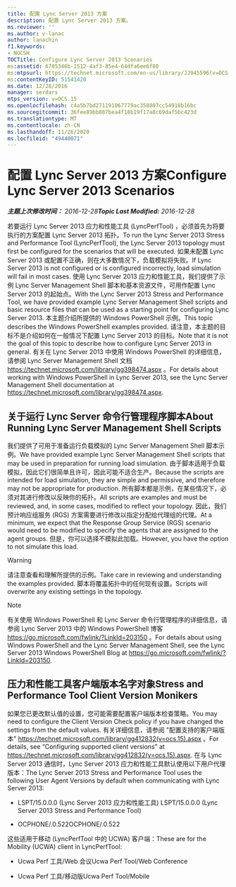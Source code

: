 ```yaml
---
title: 配置 Lync Server 2013 方案
description: 配置 Lync Server 2013 方案。
ms.reviewer: ''
ms.author: v-lanac
author: lanachin
f1.keywords:
- NOCSH
TOCTitle: Configure Lync Server 2013 Scenarios
ms:assetid: 6705346b-1512-4af3-85e4-64dfa6ee6f80
ms:mtpsurl: https://technet.microsoft.com/en-us/library/JJ945596(v=OCS.15)
ms:contentKeyID: 51541420
ms.date: 12/28/2016
manager: serdars
mtps_version: v=OCS.15
ms.openlocfilehash: c4a5b7bd271191067779ac358807cc54918b16bc
ms.sourcegitcommit: 36fee89bb887bea4f18b19f17a8c69daf5bc423d
ms.translationtype: MT
ms.contentlocale: zh-CN
ms.lasthandoff: 11/26/2020
ms.locfileid: "49440071"
---
```

# <a name="configure-lync-server-2013-scenarios"></a><span data-ttu-id="99ac5-103">配置 Lync Server 2013 方案</span><span class="sxs-lookup"><span data-stu-id="99ac5-103">Configure Lync Server 2013 Scenarios</span></span>

<div data-xmlns="http://www.w3.org/1999/xhtml">

<div class="topic" data-xmlns="http://www.w3.org/1999/xhtml" data-msxsl="urn:schemas-microsoft-com:xslt" data-cs="https://msdn.microsoft.com/">

<div data-asp="https://msdn2.microsoft.com/asp">



</div>

<div id="mainSection">

<div id="mainBody"><span data-ttu-id="99ac5-104">

<span> </span></span><span class="sxs-lookup"><span data-stu-id="99ac5-104">

<span> </span></span></span>

<span data-ttu-id="99ac5-105">_**主题上次修改时间：** 2016-12-28_</span><span class="sxs-lookup"><span data-stu-id="99ac5-105">_**Topic Last Modified:** 2016-12-28_</span></span>

<span data-ttu-id="99ac5-106">若要运行 Lync Server 2013 应力和性能工具 (LyncPerfTool) ，必须首先为将要执行的方案配置 Lync Server 2013 拓扑。</span><span class="sxs-lookup"><span data-stu-id="99ac5-106">To run the Lync Server 2013 Stress and Performance Tool (LyncPerfTool), the Lync Server 2013 topology must first be configured for the scenarios that will be executed.</span></span> <span data-ttu-id="99ac5-107">如果未配置 Lync Server 2013 或配置不正确，则在大多数情况下，负载模拟将失败。</span><span class="sxs-lookup"><span data-stu-id="99ac5-107">If Lync Server 2013 is not configured or is configured incorrectly, load simulation will fail in most cases.</span></span> <span data-ttu-id="99ac5-108">使用 Lync Server 2013 应力和性能工具，我们提供了示例 Lync Server Management Shell 脚本和基本资源文件，可用作配置 Lync Server 2013 的起始点。</span><span class="sxs-lookup"><span data-stu-id="99ac5-108">With the Lync Server 2013 Stress and Performance Tool, we have provided example Lync Server Management Shell scripts and basic resource files that can be used as a starting point for configuring Lync Server 2013.</span></span> <span data-ttu-id="99ac5-109">本主题介绍所提供的 Windows PowerShell 示例。</span><span class="sxs-lookup"><span data-stu-id="99ac5-109">This topic describes the Windows PowerShell examples provided.</span></span> <span data-ttu-id="99ac5-110">请注意，本主题的目标不是介绍如何在一般情况下配置 Lync Server 2013 的目标。</span><span class="sxs-lookup"><span data-stu-id="99ac5-110">Note that it is not the goal of this topic to describe how to configure Lync Server 2013 in general.</span></span> <span data-ttu-id="99ac5-111">有关在 Lync Server 2013 中使用 Windows PowerShell 的详细信息，请参阅 Lync Server Management Shell 文档 <https://technet.microsoft.com/library/gg398474.aspx> 。</span><span class="sxs-lookup"><span data-stu-id="99ac5-111">For details about working with Windows PowerShell in Lync Server 2013, see the Lync Server Management Shell documentation at <https://technet.microsoft.com/library/gg398474.aspx>.</span></span>

<div>

## <a name="about-running-lync-server-management-shell-scripts"></a><span data-ttu-id="99ac5-112">关于运行 Lync Server 命令行管理程序脚本</span><span class="sxs-lookup"><span data-stu-id="99ac5-112">About Running Lync Server Management Shell Scripts</span></span>

<span data-ttu-id="99ac5-113">我们提供了可用于准备运行负载模拟的 Lync Server Management Shell 脚本示例。</span><span class="sxs-lookup"><span data-stu-id="99ac5-113">We have provided example Lync Server Management Shell scripts that may be used in preparation for running load simulation.</span></span> <span data-ttu-id="99ac5-114">由于脚本适用于负载模拟，因此它们很简单且许可，因此可能不适合生产。</span><span class="sxs-lookup"><span data-stu-id="99ac5-114">Because the scripts are intended for load simulation, they are simple and permissive, and therefore may not be appropriate for production.</span></span> <span data-ttu-id="99ac5-115">所有脚本都是示例，在某些情况下，必须对其进行修改以反映你的拓扑。</span><span class="sxs-lookup"><span data-stu-id="99ac5-115">All scripts are examples and must be reviewed, and, in some cases, modified to reflect your topology.</span></span> <span data-ttu-id="99ac5-116">因此，我们预计响应组服务 (RGS) 方案需要进行修改以指定分配给代理组的代理。</span><span class="sxs-lookup"><span data-stu-id="99ac5-116">At a minimum, we expect that the Response Group Service (RGS) scenario would need to be modified to specify the agents that are assigned to the agent groups.</span></span> <span data-ttu-id="99ac5-117">但是，你可以选择不模拟此加载。</span><span class="sxs-lookup"><span data-stu-id="99ac5-117">However, you have the option to not simulate this load.</span></span>

<div>


> [!WARNING]  
> <span data-ttu-id="99ac5-118">请注意查看和理解所提供的示例。</span><span class="sxs-lookup"><span data-stu-id="99ac5-118">Take care in reviewing and understanding the examples provided.</span></span> <span data-ttu-id="99ac5-119">脚本将覆盖拓扑中的任何现有设置。</span><span class="sxs-lookup"><span data-stu-id="99ac5-119">Scripts will overwrite any existing settings in the topology.</span></span>



</div>

<div>


> [!NOTE]  
> <span data-ttu-id="99ac5-120">有关使用 Windows PowerShell 和 Lync Server 命令行管理程序的详细信息，请参阅 Lync Server 2013 中的 Windows PowerShell 博客 <A href="https://go.microsoft.com/fwlink/?linkid=203150">https://go.microsoft.com/fwlink/?LinkId=203150</A> 。</span><span class="sxs-lookup"><span data-stu-id="99ac5-120">For details about using Windows PowerShell and the Lync Server Management Shell, see the Lync Server 2013 Windows PowerShell Blog at <A href="https://go.microsoft.com/fwlink/?linkid=203150">https://go.microsoft.com/fwlink/?LinkId=203150</A>.</span></span>



</div>

</div>

<div>

## <a name="stress-and-performance-tool-client-version-monikers"></a><span data-ttu-id="99ac5-121">压力和性能工具客户端版本名字对象</span><span class="sxs-lookup"><span data-stu-id="99ac5-121">Stress and Performance Tool Client Version Monikers</span></span>

<span data-ttu-id="99ac5-122">如果您已更改默认值的设置，您可能需要配置客户端版本检查策略。</span><span class="sxs-lookup"><span data-stu-id="99ac5-122">You may need to configure the Client Version Check policy if you have changed the settings from the default values.</span></span> <span data-ttu-id="99ac5-123">有关详细信息，请参阅 "配置支持的客户端版本" <https://technet.microsoft.com/library/gg412832(v=ocs.15).aspx> 。</span><span class="sxs-lookup"><span data-stu-id="99ac5-123">For details, see “Configuring supported client versions” at <https://technet.microsoft.com/library/gg412832(v=ocs.15).aspx>.</span></span> <span data-ttu-id="99ac5-124">在与 Lync Server 2013 通信时，Lync Server 2013 应力和性能工具默认使用以下用户代理版本：</span><span class="sxs-lookup"><span data-stu-id="99ac5-124">The Lync Server 2013 Stress and Performance Tool uses the following User Agent Versions by default when communicating with Lync Server 2013:</span></span>

  - <span data-ttu-id="99ac5-125">LSPT/15.0.0.0 (Lync Server 2013 应力和性能工具) </span><span class="sxs-lookup"><span data-stu-id="99ac5-125">LSPT/15.0.0.0 (Lync Server 2013 Stress and Performance Tool)</span></span>

  - <span data-ttu-id="99ac5-126">OCPHONE/.0.522</span><span class="sxs-lookup"><span data-stu-id="99ac5-126">OCPHONE/.0.522</span></span>

<span data-ttu-id="99ac5-127">这些适用于移动 (LyncPerfTool 中的 UCWA) 客户端：</span><span class="sxs-lookup"><span data-stu-id="99ac5-127">These are for the Mobility (UCWA) client in LyncPerfTool:</span></span>

  - <span data-ttu-id="99ac5-128">Ucwa Perf 工具/Web 会议</span><span class="sxs-lookup"><span data-stu-id="99ac5-128">Ucwa Perf Tool/Web Conference</span></span>

  - <span data-ttu-id="99ac5-129">Ucwa Perf 工具/移动版</span><span class="sxs-lookup"><span data-stu-id="99ac5-129">Ucwa Perf Tool/Mobile</span></span>

<span data-ttu-id="99ac5-130"></div>

</div>

<span> </span>

</div>

</div>

</span><span class="sxs-lookup"><span data-stu-id="99ac5-130"></div>

</div>

<span> </span>

</div>

</div>

</span></span></div>

